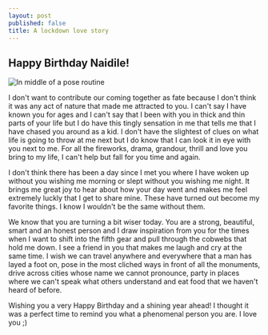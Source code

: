 ```yaml
---
layout: post
published: false
title: A lockdown love story
---
```

## Happy Birthday Naidile!
![In middle of a pose routine]({{site.baseurl}}/img/upload.jpg)



I don't want to contribute our coming together as fate because I don't think it was any act of nature that made me attracted to you. I can't say I have known you for ages and I can't say that I been with you in thick and thin parts of your life but I do have this tingly sensation in me that tells me that I have chased you around as a kid. I don't have the slightest of clues on what life is going to throw at me next but I do know that I can look it in eye with you next to me. For all the fireworks, drama, grandour, thrill and love you bring to my life, I can't help but fall for you time and again.

I don't think there has been a day since I met you where I have woken up without you wishing me morning or slept without you wishing me night. It brings me great joy to hear about how your day went and makes me feel extremely luckly that I get to share mine. These have turned out become my favorite things. I know I wouldn't be the same without them. 

We know that you are turning a bit wiser today. You are a strong, beautiful, smart and an honest person and I draw inspiration from you for the times when I want to shift into the fifth gear and pull through the cobwebs that hold me down. I see a friend in you that makes me laugh and cry at the same time. I wish we can travel anywhere and everywhere that a man has layed a foot on, pose in the most cliched ways in front of all the monuments, drive across cities whose name we cannot pronounce, party in places where we can't speak what others understand and eat food that we haven't heard of before.

Wishing you a very Happy Birthday and a shining year ahead! I thought it was a perfect time to remind you what a phenomenal person you are. I love you ;) 
   
